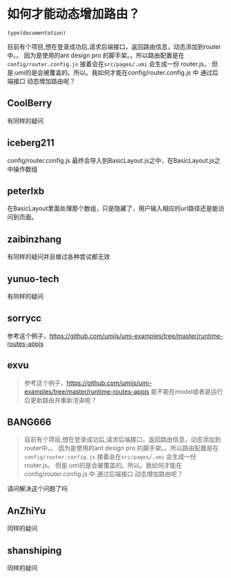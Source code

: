 # 如何才能动态增加路由？

`type(documentation)`

目前有个项目,想在登录成功后,请求后端接口，返回路由信息，动态添加到router中。。
因为是使用的ant design pro 的脚手架。。所以路由配置是在`config/router.config.js` 接着会在`src/pages/.umi` 会生成一份 router.js。
但是.umi的是会被覆盖的。所以。我如何才能在config/router.config.js 中 通过后端接口 动态增加路由呢？

## CoolBerry

有同样的疑问

## iceberg211

config/router.config.js 最终会导入到BasicLayout.js之中，在BasicLayout.js之中操作数组

## peterlxb

在BasicLayout里面处理那个数组，只是隐藏了，用户输入相应的url路径还是能访问到页面。

## zaibinzhang

有同样的疑问并且做过各种尝试都无效

## yunuo-tech

有同样的疑问

## sorrycc

参考这个例子，https://github.com/umijs/umi-examples/tree/master/runtime-routes-appjs

## exvu

> 参考这个例子，https://github.com/umijs/umi-examples/tree/master/runtime-routes-appjs
> 能不能在model或者是运行后更新路由并重新渲染呢？

## BANG666

> 目前有个项目,想在登录成功后,请求后端接口，返回路由信息，动态添加到router中。。
> 因为是使用的ant design pro 的脚手架。。所以路由配置是在`config/router.config.js` 接着会在`src/pages/.umi` 会生成一份 router.js。
> 但是.umi的是会被覆盖的。所以。我如何才能在config/router.config.js 中 通过后端接口 动态增加路由呢？

请问解决这个问题了吗

## AnZhiYu

同样的疑问

## shanshiping

同样的疑问
